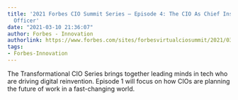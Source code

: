 ```yaml
---
title: '2021 Forbes CIO Summit Series – Episode 4: The CIO As Chief Inspirational
  Officer'
date: "2021-03-10 21:36:07"
author: Forbes - Innovation
authorlink: https://www.forbes.com/sites/forbesvirtualciosummit/2021/03/10/2021-forbes-cio-summit-series--episode-4-the-cio-as-chief-inspirational-officer/
tags:
- Forbes-Innovation
---
```

The Transformational CIO Series brings together leading minds in tech who are driving digital reinvention. Episode 1 will focus on how CIOs are planning the future of work in a fast-changing world.